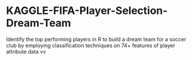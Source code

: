 # KAGGLE-FIFA-Player-Selection-Dream-Team
 Identify the top performing players in R to build a dream team for a soccer club by employing  classification techniques on 74+ features of player attribute data 
vv
